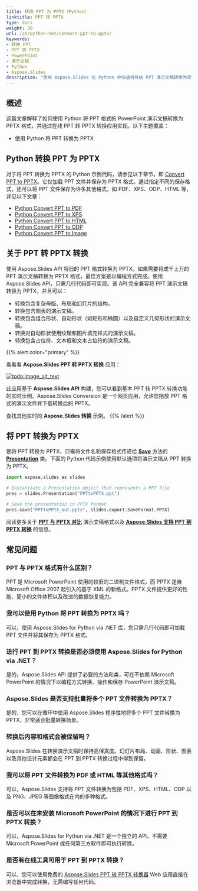```yaml
---
title: 转换 PPT 为 PPTX（Python）
linktitle: PPT 转 PPTX
type: docs
weight: 20
url: /zh/python-net/convert-ppt-to-pptx/
keywords:
- 转换 PPT
- PPT 转 PPTX
- PowerPoint
- 演示文稿
- Python
- Aspose.Slides
description: "使用 Aspose.Slides 在 Python 中快速将传统 PPT 演示文稿转换为现代 PPTX — 清晰的教程、免费代码示例，无需 Microsoft Office 依赖。"
---
```


## **概述**

这篇文章解释了如何使用 Python 将 PPT 格式的 PowerPoint 演示文稿转换为 PPTX 格式，并通过在线 PPT 转 PPTX 转换应用实现。以下主题覆盖：

- 使用 Python 将 PPT 转换为 PPTX

## **Python 转换 PPT 为 PPTX**

对于将 PPT 转换为 PPTX 的 Python 示例代码，请参见以下章节，即 [Convert PPT to PPTX](#convert-ppt-to-pptx)。它仅加载 PPT 文件并保存为 PPTX 格式。通过指定不同的保存格式，还可以将 PPT 文件保存为许多其他格式，如 PDF、XPS、ODP、HTML 等，详见以下文章：

- [Python Convert PPT to PDF](https://docs.aspose.com/slides/python-net/convert-powerpoint-to-pdf/)
- [Python Convert PPT to XPS](https://docs.aspose.com/slides/python-net/convert-powerpoint-to-xps/)
- [Python Convert PPT to HTML](https://docs.aspose.com/slides/python-net/convert-powerpoint-to-html/)
- [Python Convert PPT to ODP](https://docs.aspose.com/slides/python-net/save-presentation/)
- [Python Convert PPT to Image](https://docs.aspose.com/slides/python-net/convert-powerpoint-to-png/)

## **关于 PPT 转 PPTX 转换**
使用 Aspose.Slides API 将旧的 PPT 格式转换为 PPTX。如果需要将成千上万的 PPT 演示文稿转换为 PPTX 格式，最佳方案是以编程方式完成。使用 Aspose.Slides API，只需几行代码即可实现。该 API 完全兼容将 PPT 演示文稿转换为 PPTX，并且可以：

- 转换包含复杂母版、布局和幻灯片的结构。
- 转换包含图表的演示文稿。
- 转换包含组合形状、自动形状（如矩形和椭圆）以及自定义几何形状的演示文稿。
- 转换对自动形状使用纹理和图片填充样式的演示文稿。
- 转换包含占位符、文本框和文本占位符的演示文稿。

{{% alert color="primary" %}}

看看看 **Aspose.Slides PPT 转 PPTX 转换** 应用：

[](https://products.aspose.app/slides/conversion/ppt-to-pptx)

[![todo:image_alt_text](ppt-to-pptx.png)](https://products.aspose.app/slides/conversion/ppt-to-pptx)

此应用基于 **Aspose.Slides API** 构建，您可以看到基本 PPT 转 PPTX 转换功能的实时示例。Aspose.Slides Conversion 是一个网页应用，允许您拖放 PPT 格式的演示文件并下载转换后的 PPTX。

查找其他实时的 **Aspose.Slides 转换** 示例。
{{% /alert %}}

## **将 PPT 转换为 PPTX**
要将 PPT 转换为 PPTX，只需将文件名和保存格式传递给 [**Save**](https://reference.aspose.com/slides/python-net/aspose.slides/presentation/) 方法的 [**Presentation**](https://reference.aspose.com/slides/python-net/aspose.slides/presentation/) 类。下面的 Python 代码示例使用默认选项将演示文稿从 PPT 转换为 PPTX。

```python
import aspose.slides as slides

# Instantiate a Presentation object that represents a PPT file
pres = slides.Presentation("PPTtoPPTX.ppt")

# Save the presentation in PPTX format
pres.save("PPTtoPPTX_out.pptx", slides.export.SaveFormat.PPTX)
```

阅读更多关于 [**PPT 与 PPTX 对比**](/slides/zh/python-net/ppt-vs-pptx/) 演示文稿格式以及 [**Aspose.Slides 支持 PPT 到 PPTX 转换**](/slides/zh/python-net/convert-ppt-to-pptx/) 的信息。

## 常见问题

### **PPT 与 PPTX 格式有什么区别？**

PPT 是 Microsoft PowerPoint 使用的较旧的二进制文件格式，而 PPTX 是自 Microsoft Office 2007 起引入的基于 XML 的新格式。PPTX 文件提供更好的性能、更小的文件体积以及改进的数据恢复能力。

### **我可以使用 Python 将 PPT 转换为 PPTX 吗？**

可以，使用 Aspose.Slides for Python via .NET 库，您只需几行代码即可加载 PPT 文件并将其保存为 PPTX 格式。

### **进行 PPT 到 PPTX 转换是否必须使用 Aspose.Slides for Python via .NET？**

是的，Aspose.Slides API 提供了必要的方法和类，可在不依赖 Microsoft PowerPoint 的情况下以编程方式转换、操作和保存 PowerPoint 演示文稿。

### **Aspose.Slides 是否支持批量将多个 PPT 文件转换为 PPTX？**

是的，您可以在循环中使用 Aspose.Slides 程序性地将多个 PPT 文件转换为 PPTX，非常适合批量转换场景。

### **转换后内容和格式会被保留吗？**

Aspose.Slides 在转换演示文稿时保持高保真度。幻灯片布局、动画、形状、图表以及其他设计元素都会在 PPT 到 PPTX 转换过程中得到保留。

### **我可以将 PPT 文件转换为 PDF 或 HTML 等其他格式吗？**

可以，Aspose.Slides 支持将 PPT 文件转换为包括 PDF、XPS、HTML、ODP 以及 PNG、JPEG 等图像格式在内的多种格式。

### **是否可以在未安装 Microsoft PowerPoint 的情况下进行 PPT 到 PPTX 转换？**

可以，Aspose.Slides for Python via .NET 是一个独立的 API，不需要 Microsoft PowerPoint 或任何第三方软件即可执行转换。

### **是否有在线工具可用于 PPT 到 PPTX 转换？**

可以，您可以使用免费的 [Aspose.Slides PPT 转 PPTX 转换器](https://products.aspose.app/slides/conversion/ppt-to-pptx) Web 应用直接在浏览器中完成转换，无需编写任何代码。